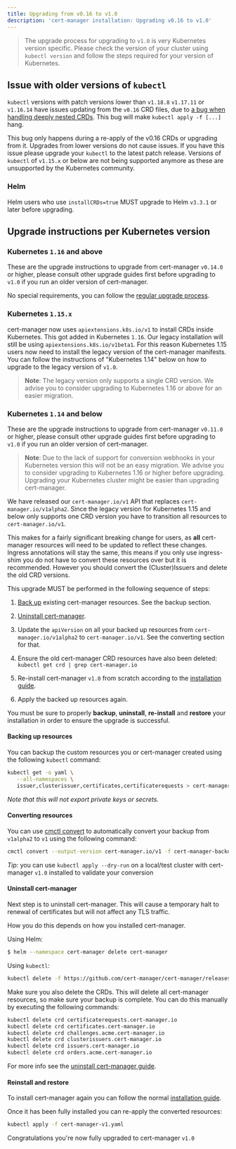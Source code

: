 ```yaml
---
title: Upgrading from v0.16 to v1.0
description: 'cert-manager installation: Upgrading v0.16 to v1.0'
---
```


> The upgrade process for upgrading to `v1.0` is very Kubernetes version specific. Please check the version of your cluster using `kubectl version` and follow the steps required for your version of Kubernetes.

## Issue with older versions of `kubectl`
`kubectl` versions with patch versions lower than `v1.18.8` `v1.17.11` or `v1.16.14` have issues updating from the `v0.16` CRD files, due to [a bug when handling deeply nested CRDs](https://github.com/kubernetes/kubernetes/issues/91615).
This bug will make `kubectl apply -f [...]` hang.

This bug only happens during a re-apply of the v0.16 CRDs or upgrading from it. Upgrades from lower versions do not cause issues. If you have this issue please upgrade your `kubectl` to the latest patch release.
Versions of `kubectl` of `v1.15.x` or below are not being supported anymore as these are unsupported by the Kubernetes community.

### Helm
Helm users who use `installCRDs=true` MUST upgrade to Helm `v3.3.1` or later before upgrading.

## Upgrade instructions per Kubernetes version

### Kubernetes `1.16` and above
These are the upgrade instructions to upgrade from cert-manager `v0.14.0` or higher, please consult other upgrade guides first before upgrading to `v1.0` if you run an older version of cert-manager.

No special requirements, you can follow the [regular upgrade process](./README.md).

### Kubernetes `1.15.x`

cert-manager now uses `apiextensions.k8s.io/v1` to install CRDs inside Kubernetes. This got added in Kubernetes `1.16`.
Our legacy installation will still be using `apiextensions.k8s.io/v1beta1`. For this reason Kubernetes 1.15 users now need to install the legacy version of the cert-manager manifests.
You can follow the instructions of "Kubernetes 1.14" below on how to upgrade to the legacy version of `v1.0`.

> **Note**: The legacy version only supports a single CRD version. We advise you to consider upgrading to Kubernetes 1.16 or above for an easier migration.

### Kubernetes `1.14` and below

These are the upgrade instructions to upgrade from cert-manager `v0.11.0` or higher, please consult other upgrade guides first before upgrading to `v1.0` if you run an older version of cert-manager.

> **Note**: Due to the lack of support for conversion webhooks in your Kubernetes version this will not be an easy migration. We advise you to consider upgrading to Kubernetes 1.16 or higher before upgrading. Upgrading your Kubernetes cluster might be easier than upgrading cert-manager.

We have released our `cert-manager.io/v1` API that replaces `cert-manager.io/v1alpha2`.
Since the legacy version for Kubernetes 1.15 and below only supports one CRD version
you have to transition all resources to `cert-manager.io/v1`.

This makes for a fairly significant breaking change for users, as **all**
cert-manager resources will need to be updated to reflect these changes.
Ingress annotations will stay the same, this means if you only use ingress-shim
you do not have to convert these resources over but it is recommended.
However you should convert the (Cluster)Issuers and delete the old CRD versions.

This upgrade MUST be performed in the following sequence of steps:

1. [Back up](../../devops-tips/backup.md) existing cert-manager resources. See the backup section.

2. [Uninstall cert-manager](../uninstall.md).

3. Update the `apiVersion` on all your backed up resources from
   `cert-manager.io/v1alpha2` to `cert-manager.io/v1`. See the converting section for that.

4. Ensure the old cert-manager CRD resources have also been deleted: `kubectl get crd | grep cert-manager.io`


5. Re-install cert-manager `v1.0` from scratch according to the [installation
   guide](../README.md).

6. Apply the backed up resources again.

You must be sure to properly **backup**, **uninstall**, **re-install** and
**restore** your installation in order to ensure the upgrade is successful.

#### Backing up resources
You can backup the custom resources you or cert-manager created using the following `kubectl` command:
```bash
kubectl get -o yaml \
   --all-namespaces \
   issuer,clusterissuer,certificates,certificaterequests > cert-manager-backup.yaml
```

*Note that this will not export private keys or secrets.*

#### Converting resources

You can use [cmctl convert](../../reference/cmctl.md#convert) to automatically convert your backup from `v1alpha2` to `v1` using the following command:

```bash
cmctl convert --output-version cert-manager.io/v1 -f cert-manager-backup.yaml > cert-manager-v1.yaml
```

*Tip:* you can use `kubectl apply --dry-run` on a local/test cluster with cert-manager `v1.0` installed to validate your conversion


#### Uninstall cert-manager
Next step is to uninstall cert-manager.
This will cause a temporary halt to renewal of certificates but will not affect any TLS traffic.

How you do this depends on how you installed cert-manager.

Using Helm:
```bash
$ helm --namespace cert-manager delete cert-manager
```

Using `kubectl`:
```bash
kubectl delete -f https://github.com/cert-manager/cert-manager/releases/download/vX.Y.Z/cert-manager.yaml
```

Make sure you also delete the CRDs. This will delete all cert-manager resources, so make sure your backup is complete.
You can do this manually by executing the following commands:
```bash
kubectl delete crd certificaterequests.cert-manager.io
kubectl delete crd certificates.cert-manager.io
kubectl delete crd challenges.acme.cert-manager.io
kubectl delete crd clusterissuers.cert-manager.io
kubectl delete crd issuers.cert-manager.io
kubectl delete crd orders.acme.cert-manager.io
```

For more info see the [uninstall cert-manager guide](../uninstall.md).

#### Reinstall and restore
To install cert-manager again you can follow the normal [installation guide](../README.md).

Once it has been fully installed you can re-apply the converted resources:
```bash
kubectl apply -f cert-manager-v1.yaml
```

Congratulations you're now fully upgraded to cert-manager `v1.0`
